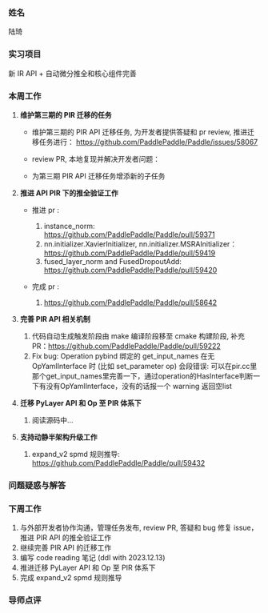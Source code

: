 ### 姓名
陆琦

### 实习项目
新 IR API + 自动微分推全和核心组件完善

### 本周工作

1. **维护第三期的 PIR 迁移的任务**

    * 维护第三期的 PIR API 迁移任务, 为开发者提供答疑和 pr review, 推进迁移任务进行：
        https://github.com/PaddlePaddle/Paddle/issues/58067
	
    * review PR, 本地复现并解决开发者问题：

    * 为第三期 PIR API 迁移任务增添新的子任务


2. **推进 API PIR 下的推全验证工作**

   * 推进 pr :
        1. instance_norm: https://github.com/PaddlePaddle/Paddle/pull/59371
        2. nn.initializer.XavierInitializer, nn.initializer.MSRAInitializer：https://github.com/PaddlePaddle/Paddle/pull/59419
        3. fused_layer_norm and FusedDropoutAdd: https://github.com/PaddlePaddle/Paddle/pull/59420

    * 完成 pr :
        1. https://github.com/PaddlePaddle/Paddle/pull/58642

3. **完善 PIR API 相关机制**
    1. 代码自动生成触发阶段由 make 编译阶段移至 cmake 构建阶段, 补充 PR：https://github.com/PaddlePaddle/Paddle/pull/59222
    2. Fix bug: Operation pybind 绑定的 get_input_names 在无 OpYamlInterface 时 (比如 set_parameter op) 会段错误: 可以在pir.cc里那个get_input_names里完善一下，通过operation的HasInterface判断一下有没有OpYamlInterface，没有的话报一个 warning 返回空list

4. **迁移 PyLayer API 和 Op 至 PIR 体系下**
    1. 阅读源码中...

5. **支持动静半架构升级工作**
    1. expand_v2 spmd 规则推导: https://github.com/PaddlePaddle/Paddle/pull/59432


### 问题疑惑与解答



### 下周工作

1. 与外部开发者协作沟通，管理任务发布, review PR, 答疑和 bug 修复 issue，推进 PIR API 的推全验证工作
2. 继续完善 PIR API 的迁移工作
3. 编写 code reading 笔记 (ddl with 2023.12.13)
4. 推进迁移 PyLayer API 和 Op 至 PIR 体系下
5. 完成 expand_v2 spmd 规则推导 

### 导师点评
